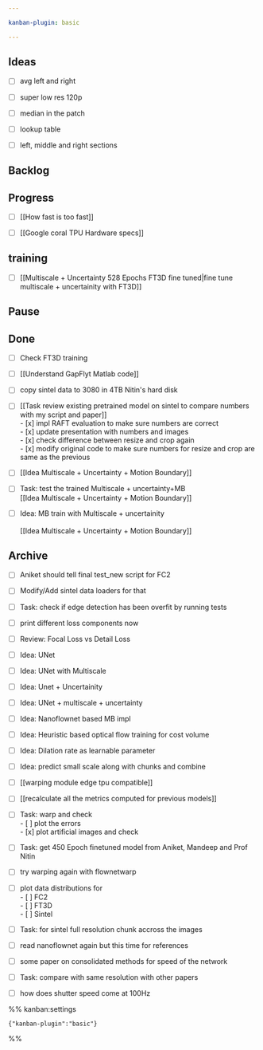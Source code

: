 ```yaml
---

kanban-plugin: basic

---
```


## Ideas

- [ ] avg left and right
- [ ] super low res 120p
- [ ] median in the patch
- [ ] lookup table
- [ ] left, middle and right sections


## Backlog



## Progress

- [ ] [[How fast is too fast]]
- [ ] [[Google coral TPU Hardware specs]]


## training

- [ ] [[Multiscale + Uncertainty 528 Epochs FT3D fine tuned|fine tune multiscale + uncertainity with FT3D]]


## Pause



## Done

- [ ] Check FT3D training
- [ ] [[Understand GapFlyt Matlab code]]
- [ ] copy sintel data to 3080 in 4TB Nitin's hard disk
- [ ] [[Task  review existing pretrained model on sintel to compare numbers with my script and paper]]<br>- [x] impl RAFT evaluation to make sure numbers are correct<br>- [x] update presentation with numbers and images<br>- [x] check difference between resize and crop again<br>- [x] modify original code to make sure numbers for resize and crop are same as the previous
- [ ] [[Idea  Multiscale + Uncertainty + Motion Boundary]]
- [ ] Task: test the trained Multiscale + uncertainty+MB<br>[[Idea  Multiscale + Uncertainty + Motion Boundary]]
- [ ] Idea: MB train with Multiscale + uncertainity<br><br>[[Idea  Multiscale + Uncertainty + Motion Boundary]]


## Archive

- [ ] Aniket should tell final test_new script for FC2
- [ ] Modify/Add sintel data loaders for that
- [ ] Task: check if edge detection has been overfit by running tests
- [ ] print different loss components now
- [ ] Review: Focal Loss vs Detail Loss
- [ ] Idea: UNet
- [ ] Idea: UNet with Multiscale
- [ ] Idea: Unet + Uncertainity
- [ ] Idea: UNet + multiscale + uncertainty
- [ ] Idea: Nanoflownet based MB impl
- [ ] Idea: Heuristic based optical flow training for cost volume
- [ ] Idea: Dilation rate as learnable parameter
- [ ] Idea: predict small scale along with chunks and combine
- [ ] [[warping module edge tpu compatible]]
- [ ] [[recalculate all the metrics computed for previous models]]
- [ ] Task: warp and check<br>- [ ] plot the errors<br>- [x] plot artificial images and check
- [ ] Task: get 450 Epoch finetuned model from Aniket, Mandeep and Prof Nitin
- [ ] try warping again with flownetwarp
- [ ] plot data distributions for<br>- [ ] FC2<br>- [ ] FT3D<br>- [ ] Sintel
- [ ] Task: for sintel full resolution chunk accross the images
- [ ] read nanoflownet again but this time for references
- [ ] some paper on consolidated methods for speed of the network
- [ ] Task: compare with same resolution with other papers
- [ ] how does shutter speed come at 100Hz




%% kanban:settings
```
{"kanban-plugin":"basic"}
```
%%